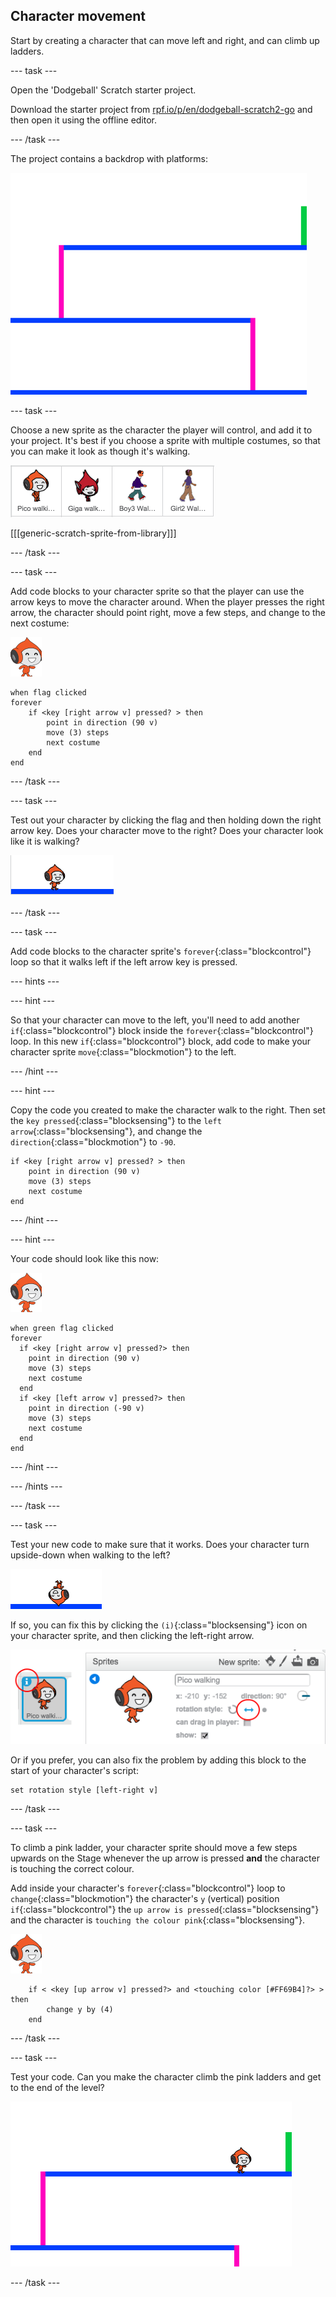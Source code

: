 ## Character movement

Start by creating a character that can move left and right, and can climb up ladders.

--- task ---

Open the 'Dodgeball' Scratch starter project.

Download the starter project from [rpf.io/p/en/dodgeball-scratch2-go](http://rpf.io/p/en/dodgeball-scratch2-go) and then open it using the offline editor.

--- /task ---

The project contains a backdrop with platforms:

![dodgeball project background](images/dodge-background.png)

--- task ---

Choose a new sprite as the character the player will control, and add it to your project. It's best if you choose a sprite with multiple costumes, so that you can make it look as though it's walking.

![pick a sprite](images/dodge-characters.png)

[[[generic-scratch-sprite-from-library]]]

--- /task ---

--- task ---

Add code blocks to your character sprite so that the player can use the arrow keys to move the character around. When the player presses the right arrow, the character should point right, move a few steps, and change to the next costume:

![pico walking sprite](images/pico_walking_sprite.png)
```blocks
when flag clicked
forever
	if <key [right arrow v] pressed? > then
		point in direction (90 v)
		move (3) steps
		next costume
	end
end
```

--- /task ---

--- task ---

Test out your character by clicking the flag and then holding down the right arrow key. Does your character move to the right? Does your character look like it is walking?

![screenshot](images/dodge-walking.png)

--- /task ---

--- task ---

Add code blocks to the character sprite's `forever`{:class="blockcontrol"} loop so that it walks left if the left arrow key is pressed.

--- hints ---

--- hint ---

So that your character can move to the left, you'll need to add another `if`{:class="blockcontrol"} block inside the `forever`{:class="blockcontrol"} loop. In this new `if`{:class="blockcontrol"} block, add code to make your character sprite `move`{:class="blockmotion"} to the left.

--- /hint ---

--- hint ---

Copy the code you created to make the character walk to the right. Then set the `key pressed`{:class="blocksensing"} to the `left arrow`{:class="blocksensing"}, and change the `direction`{:class="blockmotion"} to `-90`.

```blocks
if <key [right arrow v] pressed? > then
	point in direction (90 v)
	move (3) steps
	next costume
end
```

--- /hint ---

--- hint ---

Your code should look like this now:

![pico walking sprite](images/pico_walking_sprite.png)
```blocks
when green flag clicked
forever 
  if <key [right arrow v] pressed?> then 
    point in direction (90 v)
    move (3) steps
    next costume
  end
  if <key [left arrow v] pressed?> then 
    point in direction (-90 v)
    move (3) steps
    next costume
  end
end
```

--- /hint ---

--- /hints ---

--- /task ---

--- task ---

Test your new code to make sure that it works. Does your character turn upside-down when walking to the left?

![screenshot](images/dodge-upside-down.png)

If so, you can fix this by clicking the `(i)`{:class="blocksensing"} icon on your character sprite, and then clicking the left-right arrow.

![screenshot](images/dodge-left-right.png)

Or if you prefer, you can also fix the problem by adding this block to the start of your character's script:

```blocks
set rotation style [left-right v]
```

--- /task ---

--- task ---

To climb a pink ladder, your character sprite should move a few steps upwards on the Stage whenever the up arrow is pressed **and** the character is touching the correct colour. 

Add inside your character's `forever`{:class="blockcontrol"} loop to `change`{:class="blockmotion"} the character's `y` (vertical) position `if`{:class="blockcontrol"} the `up arrow is pressed`{:class="blocksensing"} and the character is `touching the colour pink`{:class="blocksensing"}.

![pico walking sprite](images/pico_walking_sprite.png)

```blocks
	if < <key [up arrow v] pressed?> and <touching color [#FF69B4]?> > then
		change y by (4)
	end
```

--- /task ---

--- task ---

Test your code. Can you make the character climb the pink ladders and get to the end of the level?

![screenshot](images/dodge-test-character.png)

--- /task ---
